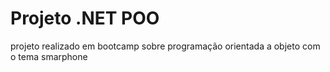 # Projeto .NET POO
 projeto realizado em bootcamp sobre programação orientada a objeto com o tema smarphone
